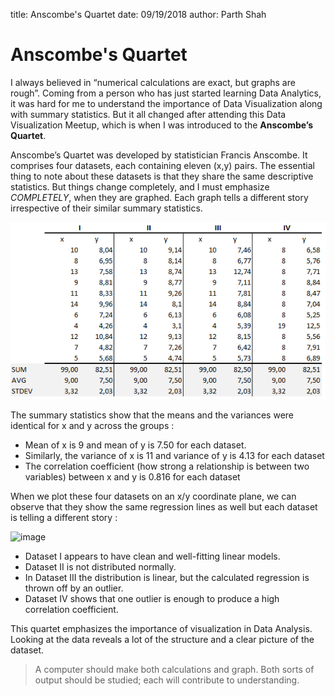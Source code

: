 title: Anscombe's Quartet
date: 09/19/2018
author: Parth Shah

# Anscombe's Quartet

I always believed in “numerical calculations are exact, but graphs are rough”. Coming from a person who has just started learning Data Analytics, it was hard for me to understand the importance of Data Visualization along with summary statistics. But it all changed after attending this Data Visualization Meetup, which is when I was introduced to the **Anscombe’s Quartet**.


Anscombe’s Quartet was developed by statistician Francis Anscombe. It comprises four datasets, each containing eleven (x,y) pairs. The essential thing to note about these datasets is that they share the same descriptive statistics. But things change completely, and I must emphasize *COMPLETELY*, when they are graphed. Each graph tells a different story irrespective of their similar summary statistics.

![image](images/summ-stats.png)

The summary statistics show that the means and the variances were identical for x and y across the groups :

- Mean of x is 9 and mean of y is 7.50 for each dataset.
- Similarly, the variance of x is 11 and variance of y is 4.13 for each dataset
- The correlation coefficient (how strong a relationship is between two variables) between x and y is 0.816 for each dataset

When we plot these four datasets on an x/y coordinate plane, we can observe that they show the same regression lines as well but each dataset is telling a different story :

![image](images/anscombe-plots.png)

- Dataset I appears to have clean and well-fitting linear models.
- Dataset II is not distributed normally.
- In Dataset III the distribution is linear, but the calculated regression is thrown off by an outlier.
- Dataset IV shows that one outlier is enough to produce a high correlation coefficient.

This quartet emphasizes the importance of visualization in Data Analysis. Looking at the data reveals a lot of the structure and a clear picture of the dataset.

> A computer should make both calculations and graph. Both sorts of output should be studied; each will contribute to understanding.